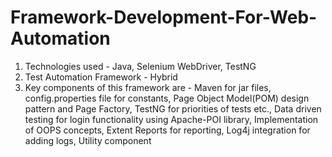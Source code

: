 # Framework-Development-For-Web-Automation

1. Technologies used - Java, Selenium WebDriver, TestNG
2. Test Automation Framework - Hybrid
3. Key components of this framework are -
          Maven for jar files,
          config.properties file for constants,
          Page Object Model(POM) design pattern and Page Factory,
          TestNG for priorities of tests etc.,
          Data driven testing for login functionality using Apache-POI library,
          Implementation of OOPS concepts,
          Extent Reports for reporting,
          Log4j integration for adding logs,
          Utility component
          
          
